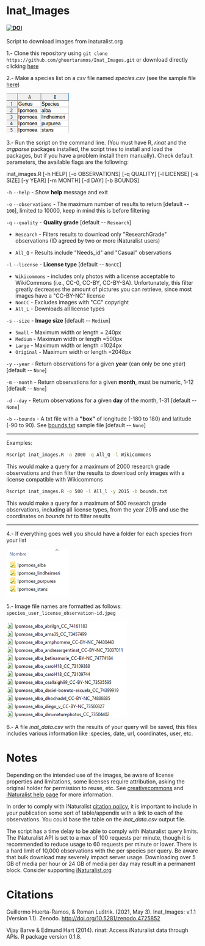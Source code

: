 # Inat_Images

#### [![DOI](https://zenodo.org/badge/DOI/10.5281/zenodo.4725852.svg)](https://doi.org/10.5281/zenodo.4725852) 

Script to download images from inaturalist.org

1.- Clone this repository using `git clone https://github.com/ghuertaramos/Inat_Images.git` or download directly clicking [here](https://github.com/ghuertaramos/Inat_Images/archive/refs/heads/master.zip)

2.- Make a species list on a *csv* file named *species.csv* (see the sample file [here](./species.csv))

![](./samples/list.png)

3.- Run the script on the command line. (You must have R, *rinat* and the *argparse* packages installed, the script tries to install and load the packages,  but if you have a problem install them manually). Check default parameters, the available flags are the following: 

inat_images.R [-h HELP] [-o OBSERVATIONS] [-q QUALITY] [-l LICENSE] [-s SIZE] [-y YEAR] [-m MONTH] [-d DAY] [-b BOUNDS]

`-h` `--help` - Show **help** message and exit

`-o` `--observations` - The maximum number of results to return [default -- `100`], limited to 10000, keep in mind this is before filtering

`-q` `--quality`  - **Quality grade** [default -- `Research`]

- `Research` - Filters results to download only "ResearchGrade" observations (ID agreed by two or more iNaturalist users)

- `All_Q`      -  Results include "Needs_id" and "Casual"  observations

`-l`  `--license`  - **License type** [default -- `NonCC`]

- `Wikicommons` - includes only photos with a license acceptable to WikiCommons  (i.e., CC-0, CC-BY, CC-BY-SA). Unfortunately, this filter greatly decreases the amount of pictures you can retrieve, since most images have a "CC-BY-NC" license
- `NonCC` - Excludes images with "CC" copyright
- `All_L`  - Downloads all license types

`-s`  `--size`  - **Image size** [default -- `Medium`]

- `Small`  - Maximum width or length = 240px
- `Medium`  - Maximum width or length =500px
- `Large`  - Maximum width or length =1024px
- `Original`  - Maximum width or length =2048px

`-y` `--year`  - Return observations for a given **year** (can only be one year) [default --  `None`]

`-m` `--month` - Return observations for a given **month**, must be numeric, 1-12 [default -- `None`]

`-d` `--day`   - Return observations for a given **day** of the month, 1-31 [default -- `None`]

`-b` `--bounds`  - A txt file with a **"box"** of longitude (-180 to 180) and latitude (-90 to 90). See [bounds.txt](./bounds.txt) sample file [default -- `None`]

***

Examples:

```bash
Rscript inat_images.R -o 2000 -q All_Q -l Wikicommons
```

This would make a query for a maximum of 2000 research grade observations and then filter the results to download only images with a license compatible with Wikicommons

```bash
Rscript inat_images.R -o 500 -l All_l -y 2015 -b bounds.txt
```

This would make a query for a maximum of 500 research grade observations, including all license types, from the year 2015 and use the coordinates on *bounds.txt* to filter results 

***

4.- If everything goes well you should have a folder for each species from your list

![](./samples/folders.png)

5.- Image file names are formatted as follows: `species_user_license_observation-id.jpeg`

![](./samples/images.png)

6.- A file *inat_data.csv* with the results of your query will be saved, this files includes various information like :species, date, url, coordinates, user, etc.

# Notes


Depending on the intended use of the images, be aware of license properties and limitations, some licenses require attribution, asking the original holder for permission to reuse, etc. See [creativecommons]( https://creativecommons.org/licenses/?lang=en) and [iNaturalist help page](https://www.inaturalist.org/pages/help)  for more information.

In order to comply with iNaturalist [citation policy](https://www.inaturalist.org/pages/help#cite), it is important to include in your publication some sort of table/appendix with a link to each of the  observations. You could base the table on the *inat_data.csv* output file.

The script has a time delay to be able to comply with iNaturalist query limits. The INaturalist API is set to a max of 100 requests per minute,  though it is recommended to reduce usage to 60 requests per minute or lower. There is a hard limit of 10,000 observations with the  per species per query.  Be aware that bulk download may severely impact server usage.  Downloading over 5 GB of media per hour or 24 GB of media per day may  result in a permanent block. Consider supporting [iNaturalist.org](https://www.inaturalist.org/donate?utm_medium=web&utm_source=iNaturalist)


# Citations

Guillermo Huerta-Ramos, & Roman Luštrik.  (2021, May 3). Inat_Images: v.1.1 (Version 1.1). Zenodo.  http://doi.org/10.5281/zenodo.4725852

Vijay Barve & Edmund Hart (2014). rinat: Access iNaturalist data through APIs. R package version 0.1.8.